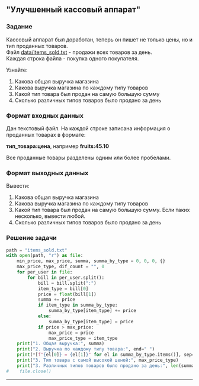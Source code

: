 ## "Улучшенный кассовый аппарат"

### Задание
Кассовый аппарат был доработан, теперь он пишет не только цены, но и тип проданных товаров. \
Файл [data/items_sold.txt](data/items_sold.txt) - продажи всех товаров за день. \
Каждая строка файла - покупка одного покупателя.

Узнайте:
1. Какова общая выручка магазина
2. Какова выручка магазина по каждому типу товаров
3. Какой тип товара был продан на самую большую сумму
4. Сколько различных типов товаров было продано за день

### Формат входных данных

Дан текстовый файл. На каждой строке записана информация о проданных товарах в формате:

**тип_товара:цена**, например **fruits:45.10**

Все проданные товары разделены одним или более пробелами.

### Формат выходных данных

Вывести:
1. Какова общая выручка магазина
2. Какова выручка магазина по каждому типу товаров
3. Какой тип товара был продан на самую большую сумму. Если таких несколько, вывести любой.
4. Сколько различных типов товаров было продано за день

### Решение задачи

```python
path = "items_sold.txt"
with open(path, "r") as file:
    min_price, max_price, summa, summa_by_type = 0, 0, 0, {}
    max_price_type, dif_count = "", 0
    for per_user in file:
        for bill in per_user.split():
            bill = bill.split(":")
            item_type = bill[0]
            price = float(bill[1])
            summa += price
            if item_type in summa_by_type:
                summa_by_type[item_type] += price
            else:
                summa_by_type[item_type] = price
            if price > max_price:
                max_price = price
                max_price_type = item_type
    print("1. Общая выручка:", summa)
    print("2. Выручка по каждому типу товара:", end=" ")
    print(*[f"{el[0]} = {el[1]}" for el in summa_by_type.items()], sep="\n" + " " * 35)
    print("3. Тип товара с самой высокой ценой:", max_price_type)
    print("3. Различных типов товаров было продано за день:", len(summa_by_type))
#    file.close()
```

---
